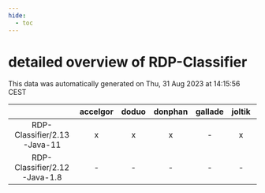```yaml
---
hide:
  - toc
---
```


detailed overview of RDP-Classifier
===================================


This data was automatically generated on Thu, 31 Aug 2023 at 14:15:56 CEST  

| |accelgor|doduo|donphan|gallade|joltik|skitty|swalot|victini|
| :---: | :---: | :---: | :---: | :---: | :---: | :---: | :---: | :---: |
|RDP-Classifier/2.13-Java-11|x|x|x|-|x|x|x|x|
|RDP-Classifier/2.12-Java-1.8|-|-|-|-|-|x|-|x|

